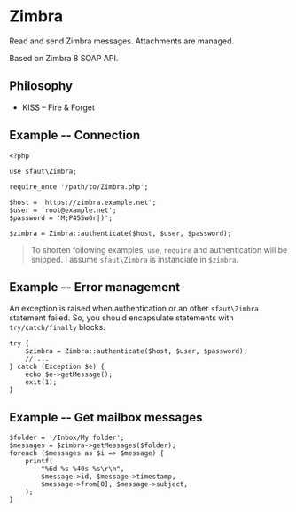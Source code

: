 # Zimbra

Read and send Zimbra messages. Attachments are managed.

Based on Zimbra 8 SOAP API.

## Philosophy

- KISS – Fire & Forget

## Example -- Connection

```
<?php

use sfaut\Zimbra;

require_once '/path/to/Zimbra.php';

$host = 'https://zimbra.example.net';
$user = 'root@example.net';
$password = 'M;P455w0r|)';

$zimbra = Zimbra::authenticate($host, $user, $password);
```

> To shorten following examples, `use`, `require` and authentication will be snipped. I assume `sfaut\Zimbra` is instanciate in `$zimbra`.

## Example -- Error management

An exception is raised when authentication or an other `sfaut\Zimbra` statement failed. So, you should encapsulate statements with `try/catch/finally` blocks.

```
try {
    $zimbra = Zimbra::authenticate($host, $user, $password);
    // ...
} catch (Exception $e) {
    echo $e->getMessage();
    exit(1);
}
```

## Example -- Get mailbox messages

```
$folder = '/Inbox/My folder';
$messages = $zimbra->getMessages($folder);
foreach ($messages as $i => $message) {
    printf(
        "%6d %s %40s %s\r\n",
        $message->id, $message->timestamp,
        $message->from[0], $message->subject,
    );
}
```

